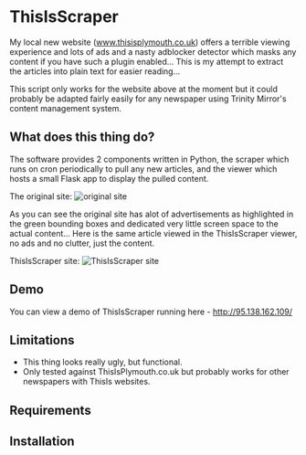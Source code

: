 # ThisIsScraper
My local new website (www.thisisplymouth.co.uk) offers a terrible viewing experience and lots of ads and a nasty adblocker detector which masks any content if you have such a plugin enabled... This is my attempt to extract the articles into plain text for easier reading... 

This script only works for the website above at the moment but it could probably be adapted fairly easily for any newspaper using Trinity Mirror's content management system.

## What does this thing do? 

The software provides 2 components written in Python, the scraper which runs on cron periodically to pull any new articles, and the viewer which hosts a small Flask app to display the pulled content.

The original site:
![original site](https://github.com/robputt796/ThisIsScraper/blob/master/docs/thisisads.jpg?raw=true)

As you can see the original site has alot of advertisements as highlighted in the green bounding boxes and dedicated very little screen space to the actual content... Here is the same article viewed in the ThisIsScraper viewer, no ads and no clutter, just the content.

ThisIsScraper site:
![ThisIsScraper site](https://github.com/robputt796/ThisIsScraper/blob/master/docs/thisisscraper.jpg?raw=true)

## Demo

You can view a demo of ThisIsScraper running here - http://95.138.162.109/

## Limitations

* This thing looks really ugly, but functional.
* Only tested against ThisIsPlymouth.co.uk but probably works for other newspapers with ThisIs websites. 

## Requirements


## Installation


